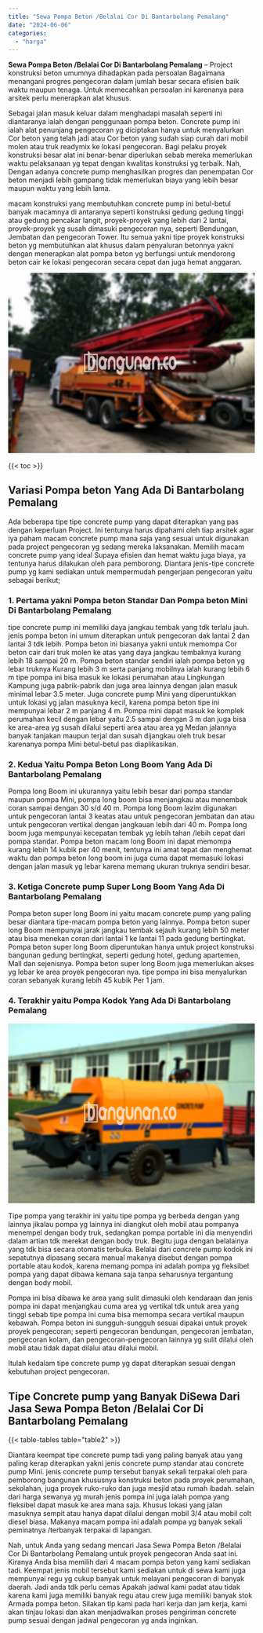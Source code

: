 ```yaml
---
title: "Sewa Pompa Beton /Belalai Cor Di Bantarbolang Pemalang"
date: "2024-06-06"
categories: 
  - "harga"
---
```


**Sewa Pompa Beton /Belalai Cor Di Bantarbolang Pemalang** – Project konstruksi beton umumnya dihadapkan pada persoalan Bagaimana menangani progres pengecoran dalam jumlah besar secara efisien baik waktu maupun tenaga. Untuk memecahkan persoalan ini karenanya para arsitek perlu menerapkan alat khusus.

Sebagai jalan masuk keluar dalam menghadapi masalah seperti ini diantaranya ialah dengan penggunaan pompa beton. Concrete pump ini ialah alat penunjang pengecoran yg diciptakan hanya untuk menyalurkan Cor beton yang telah jadi atau Cor beton yang sudah siap curah dari mobil molen atau truk readymix ke lokasi pengecoran. Bagi pelaku proyek konstruksi besar alat ini benar-benar diperlukan sebab mereka memerlukan waktu pelaksanaan yg tepat dengan kwalitas konstruksi yg terbaik. Nah, Dengan adanya concrete pump menghasilkan progres dan penempatan Cor beton menjadi lebih gampang tidak memerlukan biaya yang lebih besar maupun waktu yang lebih lama.

macam konstruksi yang membutuhkan concrete pump ini betul-betul banyak macamnya di antaranya seperti konstruksi gedung gedung tinggi atau gedung pencakar langit, proyek-proyek yang lebih dari 2 lantai, proyek-proyek yg susah dimasuki pengecoran nya, seperti Bendungan, Jembatan dan pengecoran Tower. Itu semua yakni tipe proyek konstruksi beton yg membutuhkan alat khusus dalam penyaluran betonnya yakni dengan menerapkan alat pompa beton yg berfungsi untuk mendorong beton cair ke lokasi pengecoran secara cepat dan juga hemat anggaran.

![Sewa Pompa Beton /Belalai Cor Di Bantarbolang Pemalang](/images/sewa-concrete-pump-19.png)

{{< toc >}}

## Variasi Pompa beton Yang Ada Di Bantarbolang Pemalang

Ada beberapa tipe tipe concrete pump yang dapat diterapkan yang pas dengan keperluan Project. Ini tentunya harus dipahami oleh tiap arsitek agar iya paham macam concrete pump mana saja yang sesuai untuk digunakan pada project pengecoran yg sedang mereka laksanakan. Memilih macam concrete pump yang ideal Supaya efisien dan hemat waktu juga biaya, ya tentunya harus dilakukan oleh para pemborong. Diantara jenis-tipe concrete pump yg kami sediakan untuk mempermudah pengerjaan pengecoran yaitu sebagai berikut;

### 1\. Pertama yakni Pompa beton Standar Dan Pompa beton Mini Di Bantarbolang Pemalang

tipe concrete pump ini memiliki daya jangkau tembak yang tdk terlalu jauh. jenis pompa beton ini umum diterapkan untuk pengecoran dak lantai 2 dan lantai 3 tdk lebih. Pompa beton ini biasanya yakni untuk memompa Cor beton cair dari truk molen ke atas yang daya jangkau tembaknya kurang lebih 18 sampai 20 m. Pompa beton standar sendiri ialah pompa beton yg lebar truknya Kurang lebih 3 m serta panjang mobilnya ialah kurang lebih 6 m tipe pompa ini bisa masuk ke lokasi perumahan atau Lingkungan Kampung juga pabrik-pabrik dan juga area lainnya dengan jalan masuk minimal lebar 3.5 meter. Juga concrete pump Mini yang diperuntukkan untuk lokasi yg jalan masuknya kecil, karena pompa beton tipe ini mempunyai lebar 2 m panjang 4 m. Pompa mini dapat masuk ke komplek perumahan kecil dengan lebar yaitu 2.5 sampai dengan 3 m dan juga bisa ke area-area yg susah dilalui seperti area atau area yg Medan jalannya banyak tanjakan maupun terjal dan susah dijangkau oleh truk besar karenanya pompa Mini betul-betul pas diaplikasikan.

### 2\. Kedua Yaitu Pompa Beton Long Boom Yang Ada Di Bantarbolang Pemalang

Pompa long Boom ini ukurannya yaitu lebih besar dari pompa standar maupun pompa Mini, pompa long boom bisa menjangkau atau menembak coran sampai dengan 30 s/d 40 m. Pompa long Boom lazim digunakan untuk pengecoran lantai 3 keatas atau untuk pengecoran jembatan dan atau untuk pengecoran vertikal dengan jangkauan lebih dari 40 m. Pompa long boom juga mempunyai kecepatan tembak yg lebih tahan /lebih cepat dari pompa standar. Pompa beton macam long Boom ini dapat memompa kurang lebih 14 kubik per 40 menit, tentunya ini amat tepat dan menghemat waktu dan pompa beton long boom ini juga cuma dapat memasuki lokasi dengan jalan masuk yg lebar karena memang ukuran truknya sendiri besar.

### 3\. Ketiga Concrete pump Super Long Boom Yang Ada Di Bantarbolang Pemalang

Pompa beton super long Boom ini yaitu macam concrete pump yang paling besar diantara tipe-macam pompa beton yang lainnya. Pompa beton super long Boom mempunyai jarak jangkau tembak sejauh kurang lebih 50 meter atau bisa menekan coran dari lantai 1 ke lantai 11 pada gedung bertingkat. Pompa beton super long Boom diperuntukan hanya untuk project konstruksi bangunan gedung bertingkat, seperti gedung hotel, gedung apartemen, Mall dan sejenisnya. Pompa beton super long Boom juga memerlukan akses yg lebar ke area proyek pengecoran nya. tipe pompa ini bisa menyalurkan coran sebanyak kurang lebih 45 kubik Per 1 jam.

### 4\. Terakhir yaitu Pompa Kodok Yang Ada Di Bantarbolang Pemalang

![Sewa Pompa Beton /Belalai Cor Di Bantarbolang Pemalang](/images/sewa-concrete-pump-07.png)

Tipe pompa yang terakhir ini yaitu tipe pompa yg berbeda dengan yang lainnya jikalau pompa yg lainnya ini diangkut oleh mobil atau pompanya menempel dengan body truk, sedangkan pompa portable ini dia menyendiri dalam artian tdk merekat dengan body truk. Begitu juga dengan belalainya yang tdk bisa secara otomatis terbuka. Belalai dari concrete pump kodok ini sepatutnya dipasang secara manual makanya disebut dengan pompa portable atau kodok, karena memang pompa ini adalah pompa yg fleksibel pompa yang dapat dibawa kemana saja tanpa seharusnya tergantung dengan body mobil.

Pompa ini bisa dibawa ke area yang sulit dimasuki oleh kendaraan dan jenis pompa ini dapat menjangkau cuma area yg vertikal tdk untuk area yang tinggi sebab tipe pompa ini cuma bisa memompa secara vertikal maupun kebawah. Pompa beton ini sungguh-sungguh sesuai dipakai untuk proyek proyek pengecoran; seperti pengecoran bendungan, pengecoran jembatan, pengecoran kolam, dan pengecoran-pengecoran lainnya yg sulit dilalui oleh mobil atau tidak dapat dilalui atau dilalui mobil.

Itulah kedalam tipe concrete pump yg dapat diterapkan sesuai dengan kebutuhan project pengecoran.

## Tipe Concrete pump yang Banyak DiSewa Dari Jasa Sewa Pompa Beton /Belalai Cor Di Bantarbolang Pemalang

{{< table-tables table="table2" >}}

Diantara keempat tipe concrete pump tadi yang paling banyak atau yang paling kerap diterapkan yakni jenis concrete pump standar atau concrete pump Mini. jenis concrete pump tersebut banyak sekali terpakai oleh para pemborong bangunan khususnya konstruksi beton pada proyek perumahan, sekolahan, juga proyek ruko-ruko dan juga mesjid atau rumah ibadah. selain dari harga sewanya yg murah jenis pompa ini juga ialah pompa yang fleksibel dapat masuk ke area mana saja. Khusus lokasi yang jalan masuknya sempit atau hanya dapat dilalui dengan mobil 3/4 atau mobil colt diesel biasa. Makanya macam pompa ini adalah pompa yg banyak sekali peminatnya /terbanyak terpakai di lapangan.

Nah, untuk Anda yang sedang mencari Jasa Sewa Pompa Beton /Belalai Cor Di Bantarbolang Pemalang untuk proyek pengecoran Anda saat ini. Kiranya Anda bisa memilih dari 4 macam pompa beton yang kami sediakan tadi. Keempat jenis mobil tersebut kami sediakan untuk di sewa kami juga mempunyai regu yg cukup banyak untuk melayani pengecoran di banyak daerah. Jadi anda tdk perlu cemas Apakah jadwal kami padat atau tidak karena kami juga memiliki banyak regu atau crew juga memiliki banyak stok Armada pompa beton. Silakan tlp kami pada hari kerja dan jam kerja, kami akan tinjau lokasi dan akan menjadwalkan proses pengiriman concrete pump sesuai dengan jadwal pengecoran yg anda inginkan.
